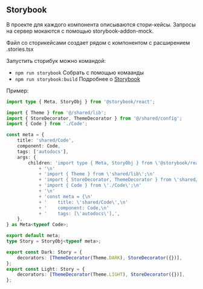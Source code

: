 ## Storybook

В проекте для каждого компонента описываются стори-кейсы.
Запросы на сервер мокаются с помощью storybook-addon-mock.

Файл со сторикейсами создает рядом с компонентом с расширением .stories.tsx

Запустить сторибук можно командой:
- `npm run storybook`
Собрать с помощью комаанды 
- `npm run storybook:build`
Подробнее о [Storybook](/docs/storybook.md)

Пример:

```typescript
import type { Meta, StoryObj } from '@storybook/react';

import { Theme } from '@/shared/lib';
import { StoreDecorator, ThemeDecorator } from '@/shared/config';
import { Code } from './Code';

const meta = {
    title: 'shared/Code',
    component: Code,
    tags: ['autodocs'],
    args: {
        children: 'import type { Meta, StoryObj } from \'@storybook/react\';\n'
            + '\n'
            + 'import { Theme } from \'shared/lib\';\n'
            + 'import { StoreDecorator, ThemeDecorator } from \'shared/config\';\n'
            + 'import { Code } from \'./Code\';\n'
            + '\n'
            + 'const meta = {\n'
            + '    title: \'shared/Code\',\n'
            + '    component: Code,\n'
            + '    tags: [\'autodocs\'],',
    },
} as Meta<typeof Code>;

export default meta;
type Story = StoryObj<typeof meta>;

export const Dark: Story = {
    decorators: [ThemeDecorator(Theme.DARK), StoreDecorator({})],
};
export const Light: Story = {
    decorators: [ThemeDecorator(Theme.LIGHT), StoreDecorator({})],
};
```
